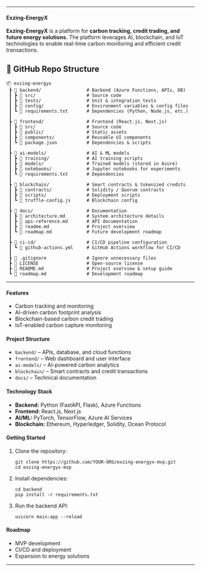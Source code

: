 
---

#### **Exzing-EnergyX**  

**Exzing-EnergyX** is a platform for **carbon tracking, credit trading, and future energy solutions.** The platform leverages AI, blockchain, and IoT technologies to enable real-time carbon monitoring and efficient credit transactions.  


## 📁 GitHub Repo Structure  

```
📦 exzing-energyx  
 ┣ 📂 backend/                 # Backend (Azure Functions, APIs, DB)  
 ┃ ┣ 📂 src/                   # Source code  
 ┃ ┣ 📂 tests/                 # Unit & integration tests  
 ┃ ┣ 📂 config/                # Environment variables & config files  
 ┃ ┗ 📜 requirements.txt       # Dependencies (Python, Node.js, etc.)  
 ┃  
 ┣ 📂 frontend/                # Frontend (React.js, Next.js)  
 ┃ ┣ 📂 src/                   # Source code  
 ┃ ┣ 📂 public/                # Static assets  
 ┃ ┣ 📂 components/            # Reusable UI components  
 ┃ ┗ 📜 package.json           # Dependencies & scripts  
 ┃  
 ┣ 📂 ai-models/               # AI & ML models  
 ┃ ┣ 📂 training/              # AI training scripts  
 ┃ ┣ 📂 models/                # Trained models (stored in Azure)  
 ┃ ┣ 📂 notebooks/             # Jupyter notebooks for experiments  
 ┃ ┗ 📜 requirements.txt       # Dependencies  
 ┃  
 ┣ 📂 blockchain/              # Smart contracts & tokenized credits  
 ┃ ┣ 📂 contracts/             # Solidity / Quorum contracts  
 ┃ ┣ 📂 scripts/               # Deployment scripts  
 ┃ ┗ 📜 truffle-config.js      # Blockchain config  
 ┃  
 ┣ 📂 docs/                    # Documentation  
 ┃ ┣ 📜 architecture.md        # System architecture details  
 ┃ ┣ 📜 api-reference.md       # API documentation  
 ┃ ┣ 📜 readme.md              # Project overview  
 ┃ ┗ 📜 roadmap.md             # Future development roadmap  
 ┃  
 ┣ 📂 ci-cd/                   # CI/CD pipeline configuration  
 ┃ ┗ 📜 github-actions.yml     # GitHub Actions workflow for CI/CD  
 ┃  
 ┣ 📜 .gitignore               # Ignore unnecessary files  
 ┣ 📜 LICENSE                  # Open-source license  
 ┣ 📜 README.md                # Project overview & setup guide  
 ┗ 📜 roadmap.md               # Development roadmap  
```

---

#### **Features**  
- Carbon tracking and monitoring  
- AI-driven carbon footprint analysis  
- Blockchain-based carbon credit trading  
- IoT-enabled carbon capture monitoring  

#### **Project Structure**  
- `backend/` – APIs, database, and cloud functions  
- `frontend/` – Web dashboard and user interface  
- `ai-models/` – AI-powered carbon analytics  
- `blockchain/` – Smart contracts and credit transactions  
- `docs/` – Technical documentation  

#### **Technology Stack**  
- **Backend:** Python (FastAPI, Flask), Azure Functions  
- **Frontend:** React.js, Next.js  
- **AI/ML:** PyTorch, TensorFlow, Azure AI Services  
- **Blockchain:** Ethereum, Hyperledger, Solidity, Ocean Protocol  

#### **Getting Started**  
1. Clone the repository:  
   ```
   git clone https://github.com/YOUR-ORG/exzing-energyx-mvp.git  
   cd exzing-energyx-mvp  
   ```  
2. Install dependencies:  
   ```
   cd backend  
   pip install -r requirements.txt  
   ```  
3. Run the backend API:  
   ```
   uvicorn main:app --reload  
   ```  

#### **Roadmap**  
- MVP development  
- CI/CD and deployment  
- Expansion to energy solutions  


---